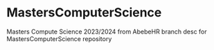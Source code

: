 # MastersComputerScience
Masters Compute Science 2023/2024
from AbebeHR branch desc for MastersComputerScience repository